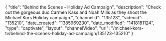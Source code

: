 {
    "title": "Behind the Scenes - Holiday Ad Campaign",
    "description": "Check out the gorgeous duo Carmen Kass and Noah Mills as they shoot the Michael Kors Holiday campaign.",
    "channelid": "135123",
    "videoid": "135210",
    "date_created": "1385969230",
    "date_modified": "1418181124",
    "type": "captivate",
    "layout": "channelVideo",
    "url": "\/michael-kors-tv\/behind-the-scenes-holiday-ad-campaign\/135123-135210"
}